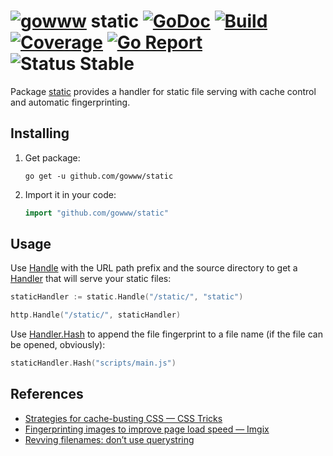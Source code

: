 # [![gowww](https://avatars.githubusercontent.com/u/18078923?s=20)](https://github.com/gowww) static [![GoDoc](https://godoc.org/github.com/gowww/static?status.svg)](https://godoc.org/github.com/gowww/static) [![Build](https://travis-ci.org/gowww/static.svg?branch=master)](https://travis-ci.org/gowww/static) [![Coverage](https://coveralls.io/repos/github/gowww/static/badge.svg?branch=master)](https://coveralls.io/github/gowww/static?branch=master) [![Go Report](https://goreportcard.com/badge/github.com/gowww/static)](https://goreportcard.com/report/github.com/gowww/static) ![Status Stable](https://img.shields.io/badge/status-stable-brightgreen.svg)

Package [static](https://godoc.org/github.com/gowww/static) provides a handler for static file serving with cache control and automatic fingerprinting.

## Installing

1. Get package:

	```Shell
	go get -u github.com/gowww/static
	```

2. Import it in your code:

	```Go
	import "github.com/gowww/static"
	```

## Usage

Use [Handle](https://godoc.org/github.com/gowww/static#Handle) with the URL path prefix and the source directory to get a [Handler](https://godoc.org/github.com/gowww/static#Handler) that will serve your static files:

```Go
staticHandler := static.Handle("/static/", "static")

http.Handle("/static/", staticHandler)
```

Use [Handler.Hash](https://godoc.org/github.com/gowww/static#Handler.Hash) to append the file fingerprint to a file name (if the file can be opened, obviously):

```Go
staticHandler.Hash("scripts/main.js")
```

## References

- [Strategies for cache-busting CSS — CSS Tricks](https://css-tricks.com/strategies-for-cache-busting-css/)
- [Fingerprinting images to improve page load speed — Imgix](https://docs.imgix.com/best-practices/fingerprinting-images-improve-page-load-speed)
- [Revving filenames: don’t use querystring](http://www.stevesouders.com/blog/2008/08/23/revving-filenames-dont-use-querystring/)
